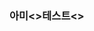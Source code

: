 <!DOCTYPE html>
<html lang="kor"
<head>
<meta charset="EUC-KR" >
<title>아미<>테스트</title>
</head>
<body>
  <h3>아미<>테스트<></h3>
<body>
</html>
